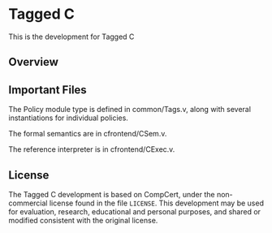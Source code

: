 # Tagged C
This is the development for Tagged C

## Overview

## Important Files

The Policy module type is defined in common/Tags.v, along with several instantiations
for individual policies.

The formal semantics are in cfrontend/CSem.v.

The reference interpreter is in cfrontend/CExec.v.

## License
The Tagged C development is based on CompCert, under the non-commercial
license found in the file `LICENSE`. This development may be used
for evaluation, research, educational and personal purposes, and shared
or modified consistent with the original license.
